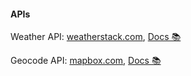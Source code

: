 #### APIs

Weather API: [weatherstack.com](https://weatherstack.com), [Docs 📚](https://weatherstack.com/documentation)

Geocode API: [mapbox.com](https://www.mapbox.com/), [Docs 📚](https://docs.mapbox.com/)
